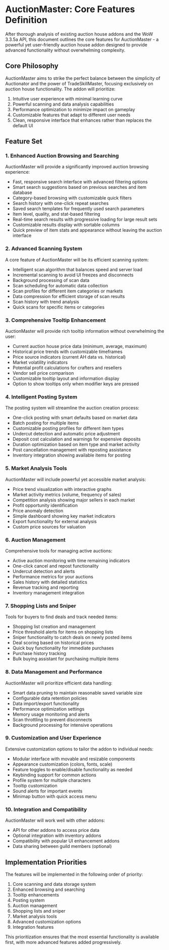 # AuctionMaster: Core Features Definition

After thorough analysis of existing auction house addons and the WoW 3.3.5a API, this document outlines the core features for AuctionMaster - a powerful yet user-friendly auction house addon designed to provide advanced functionality without overwhelming complexity.

## Core Philosophy

AuctionMaster aims to strike the perfect balance between the simplicity of Auctionator and the power of TradeSkillMaster, focusing exclusively on auction house functionality. The addon will prioritize:

1. Intuitive user experience with minimal learning curve
2. Powerful scanning and data analysis capabilities
3. Performance optimization to minimize impact on gameplay
4. Customizable features that adapt to different user needs
5. Clean, responsive interface that enhances rather than replaces the default UI

## Feature Set

### 1. Enhanced Auction Browsing and Searching

AuctionMaster will provide a significantly improved auction browsing experience:

- Fast, responsive search interface with advanced filtering options
- Smart search suggestions based on previous searches and item database
- Category-based browsing with customizable quick filters
- Search history with one-click repeat searches
- Saved search templates for frequently used search parameters
- Item level, quality, and stat-based filtering
- Real-time search results with progressive loading for large result sets
- Customizable results display with sortable columns
- Quick preview of item stats and appearance without leaving the auction interface

### 2. Advanced Scanning System

A core feature of AuctionMaster will be its efficient scanning system:

- Intelligent scan algorithm that balances speed and server load
- Incremental scanning to avoid UI freezes and disconnects
- Background processing of scan data
- Scan scheduling for automatic data collection
- Scan profiles for different item categories or markets
- Data compression for efficient storage of scan results
- Scan history with trend analysis
- Quick scans for specific items or categories

### 3. Comprehensive Tooltip Enhancement

AuctionMaster will provide rich tooltip information without overwhelming the user:

- Current auction house price data (minimum, average, maximum)
- Historical price trends with customizable timeframes
- Price source indicators (current AH data vs. historical)
- Market volatility indicators
- Potential profit calculations for crafters and resellers
- Vendor sell price comparison
- Customizable tooltip layout and information display
- Option to show tooltips only when modifier keys are pressed

### 4. Intelligent Posting System

The posting system will streamline the auction creation process:

- One-click posting with smart defaults based on market data
- Batch posting for multiple items
- Customizable posting profiles for different item types
- Undercut detection and automatic price adjustment
- Deposit cost calculation and warnings for expensive deposits
- Duration optimization based on item type and market activity
- Post cancellation management with reposting assistance
- Inventory integration showing available items for posting

### 5. Market Analysis Tools

AuctionMaster will include powerful yet accessible market analysis:

- Price trend visualization with interactive graphs
- Market activity metrics (volume, frequency of sales)
- Competition analysis showing major sellers in each market
- Profit opportunity identification
- Price anomaly detection
- Simple dashboard showing key market indicators
- Export functionality for external analysis
- Custom price sources for valuation

### 6. Auction Management

Comprehensive tools for managing active auctions:

- Active auction monitoring with time remaining indicators
- One-click cancel and repost functionality
- Undercut detection and alerts
- Performance metrics for your auctions
- Sales history with detailed statistics
- Revenue tracking and reporting
- Inventory management integration

### 7. Shopping Lists and Sniper

Tools for buyers to find deals and track needed items:

- Shopping list creation and management
- Price threshold alerts for items on shopping lists
- Sniper functionality to catch deals on newly posted items
- Deal scoring based on historical prices
- Quick buy functionality for immediate purchases
- Purchase history tracking
- Bulk buying assistant for purchasing multiple items

### 8. Data Management and Performance

AuctionMaster will prioritize efficient data handling:

- Smart data pruning to maintain reasonable saved variable size
- Configurable data retention policies
- Data import/export functionality
- Performance optimization settings
- Memory usage monitoring and alerts
- Scan throttling to prevent disconnects
- Background processing for intensive operations

### 9. Customization and User Experience

Extensive customization options to tailor the addon to individual needs:

- Modular interface with movable and resizable components
- Appearance customization (colors, fonts, scale)
- Feature toggles to enable/disable functionality as needed
- Keybinding support for common actions
- Profile system for multiple characters
- Tooltip customization
- Sound alerts for important events
- Minimap button with quick access menu

### 10. Integration and Compatibility

AuctionMaster will work well with other addons:

- API for other addons to access price data
- Optional integration with inventory addons
- Compatibility with popular UI enhancement addons
- Data sharing between guild members (optional)

## Implementation Priorities

The features will be implemented in the following order of priority:

1. Core scanning and data storage system
2. Enhanced browsing and searching
3. Tooltip enhancements
4. Posting system
5. Auction management
6. Shopping lists and sniper
7. Market analysis tools
8. Advanced customization options
9. Integration features

This prioritization ensures that the most essential functionality is available first, with more advanced features added progressively.
